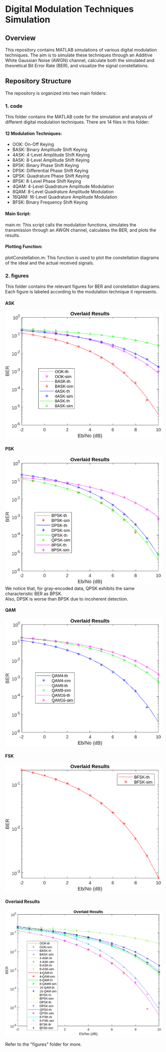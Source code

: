 # Digital Modulation Techniques Simulation  
## Overview  
This repository contains MATLAB simulations of various digital modulation techniques. The aim is to simulate these techniques through an Additive White Gaussian Noise (AWGN) channel, calculate both the simulated and theoretical Bit Error Rate (BER), and visualize the signal constellations.  

## Repository Structure  
The repository is organized into two main folders:  

### 1. code
This folder contains the MATLAB code for the simulation and analysis of different digital modulation techniques. There are 14 files in this folder:  

#### 12 Modulation Techniques:  
- OOK: On-Off Keying  
- BASK: Binary Amplitude Shift Keying  
- 4ASK: 4-Level Amplitude Shift Keying  
- 8ASK: 8-Level Amplitude Shift Keying  
- BPSK: Binary Phase Shift Keying  
- DPSK: Differential Phase Shift Keying  
- QPSK: Quadrature Phase Shift Keying  
- 8PSK: 8-Level Phase Shift Keying  
- 4QAM: 4-Level Quadrature Amplitude Modulation  
- 8QAM: 8-Level Quadrature Amplitude Modulation  
- 16QAM: 16-Level Quadrature Amplitude Modulation  
- BFSK: Binary Frequency Shift Keying  

#### Main Script:  
main.m: This script calls the modulation functions, simulates the transmission through an AWGN channel, calculates the BER, and plots the results.  
#### Plotting Function:  
plotConstellation.m: This function is used to plot the constellation diagrams of the ideal and the actual received signals.  

### 2. figures   
This folder contains the relevant figures for BER and constellation diagrams. Each figure is labeled according to the modulation technique it represents.  

#### ASK  
![ASK Results](https://github.com/alhusseingamal/eecs316-digital-modulation/blob/main/figures/ASK_and_OOK.png)  

#### PSK  
![PSK Results](https://github.com/alhusseingamal/eecs316-digital-modulation/blob/main/figures/PSK.png)  
We notice that, for gray-encoded data, QPSK exhibits the same characteristic BER as BPSK.  
Also, DPSK is worse than BPSK due to incoherent detection.  

#### QAM  
![QAM Results](https://github.com/alhusseingamal/eecs316-digital-modulation/blob/main/figures/QAM.png)  

#### FSK  
![BFSK Results](https://github.com/alhusseingamal/eecs316-digital-modulation/blob/main/figures/BFSK.png)  

#### Overlaid Results  
![Overlaid Results](https://github.com/alhusseingamal/eecs316-digital-modulation/blob/main/figures/ALL.png)  

Refer to the "figures" folder for more.  
